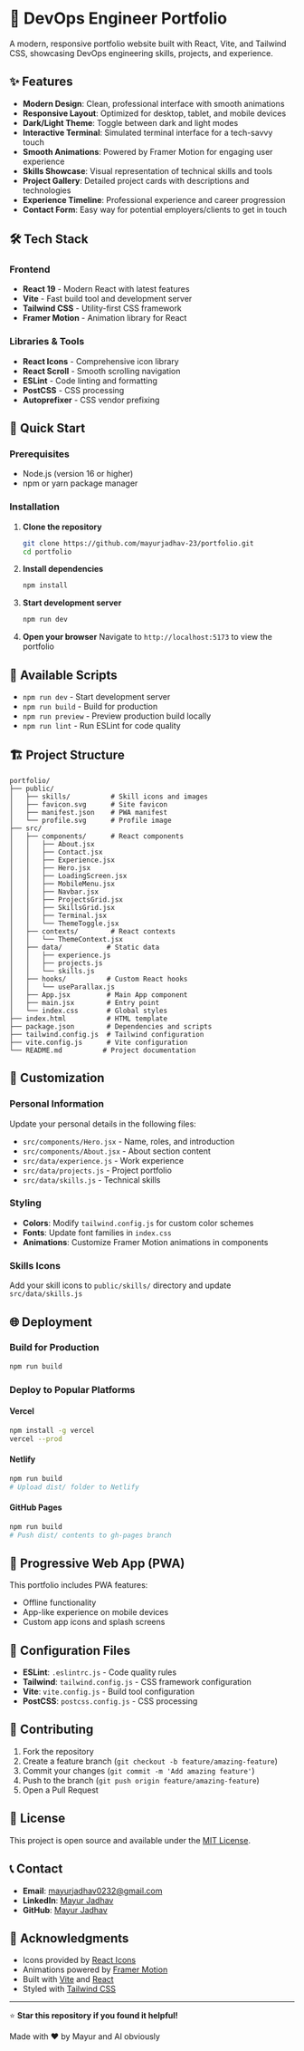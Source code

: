 # 🚀 DevOps Engineer Portfolio

A modern, responsive portfolio website built with React, Vite, and Tailwind CSS, showcasing DevOps engineering skills, projects, and experience.

## ✨ Features

- **Modern Design**: Clean, professional interface with smooth animations
- **Responsive Layout**: Optimized for desktop, tablet, and mobile devices
- **Dark/Light Theme**: Toggle between dark and light modes
- **Interactive Terminal**: Simulated terminal interface for a tech-savvy touch
- **Smooth Animations**: Powered by Framer Motion for engaging user experience
- **Skills Showcase**: Visual representation of technical skills and tools
- **Project Gallery**: Detailed project cards with descriptions and technologies
- **Experience Timeline**: Professional experience and career progression
- **Contact Form**: Easy way for potential employers/clients to get in touch

## 🛠️ Tech Stack

### Frontend
- **React 19** - Modern React with latest features
- **Vite** - Fast build tool and development server
- **Tailwind CSS** - Utility-first CSS framework
- **Framer Motion** - Animation library for React

### Libraries & Tools
- **React Icons** - Comprehensive icon library
- **React Scroll** - Smooth scrolling navigation
- **ESLint** - Code linting and formatting
- **PostCSS** - CSS processing
- **Autoprefixer** - CSS vendor prefixing

## 🚀 Quick Start

### Prerequisites
- Node.js (version 16 or higher)
- npm or yarn package manager

### Installation

1. **Clone the repository**
   ```bash
   git clone https://github.com/mayurjadhav-23/portfolio.git
   cd portfolio
   ```

2. **Install dependencies**
   ```bash
   npm install
   ```

3. **Start development server**
   ```bash
   npm run dev
   ```

4. **Open your browser**
   Navigate to `http://localhost:5173` to view the portfolio

## 📜 Available Scripts

- `npm run dev` - Start development server
- `npm run build` - Build for production
- `npm run preview` - Preview production build locally
- `npm run lint` - Run ESLint for code quality

## 🏗️ Project Structure

```
portfolio/
├── public/
│   ├── skills/          # Skill icons and images
│   ├── favicon.svg      # Site favicon
│   ├── manifest.json    # PWA manifest
│   └── profile.svg      # Profile image
├── src/
│   ├── components/      # React components
│   │   ├── About.jsx
│   │   ├── Contact.jsx
│   │   ├── Experience.jsx
│   │   ├── Hero.jsx
│   │   ├── LoadingScreen.jsx
│   │   ├── MobileMenu.jsx
│   │   ├── Navbar.jsx
│   │   ├── ProjectsGrid.jsx
│   │   ├── SkillsGrid.jsx
│   │   ├── Terminal.jsx
│   │   └── ThemeToggle.jsx
│   ├── contexts/        # React contexts
│   │   └── ThemeContext.jsx
│   ├── data/           # Static data
│   │   ├── experience.js
│   │   ├── projects.js
│   │   └── skills.js
│   ├── hooks/          # Custom React hooks
│   │   └── useParallax.js
│   ├── App.jsx         # Main App component
│   ├── main.jsx        # Entry point
│   └── index.css       # Global styles
├── index.html          # HTML template
├── package.json        # Dependencies and scripts
├── tailwind.config.js  # Tailwind configuration
├── vite.config.js      # Vite configuration
└── README.md          # Project documentation
```

## 🎨 Customization

### Personal Information
Update your personal details in the following files:
- `src/components/Hero.jsx` - Name, roles, and introduction
- `src/components/About.jsx` - About section content
- `src/data/experience.js` - Work experience
- `src/data/projects.js` - Project portfolio
- `src/data/skills.js` - Technical skills

### Styling
- **Colors**: Modify `tailwind.config.js` for custom color schemes
- **Fonts**: Update font families in `index.css`
- **Animations**: Customize Framer Motion animations in components

### Skills Icons
Add your skill icons to `public/skills/` directory and update `src/data/skills.js`

## 🌐 Deployment

### Build for Production
```bash
npm run build
```

### Deploy to Popular Platforms

#### Vercel
```bash
npm install -g vercel
vercel --prod
```

#### Netlify
```bash
npm run build
# Upload dist/ folder to Netlify
```

#### GitHub Pages
```bash
npm run build
# Push dist/ contents to gh-pages branch
```

## 📱 Progressive Web App (PWA)

This portfolio includes PWA features:
- Offline functionality
- App-like experience on mobile devices
- Custom app icons and splash screens

## 🔧 Configuration Files

- **ESLint**: `.eslintrc.js` - Code quality rules
- **Tailwind**: `tailwind.config.js` - CSS framework configuration
- **Vite**: `vite.config.js` - Build tool configuration
- **PostCSS**: `postcss.config.js` - CSS processing

## 🤝 Contributing

1. Fork the repository
2. Create a feature branch (`git checkout -b feature/amazing-feature`)
3. Commit your changes (`git commit -m 'Add amazing feature'`)
4. Push to the branch (`git push origin feature/amazing-feature`)
5. Open a Pull Request

## 📄 License

This project is open source and available under the [MIT License](LICENSE).

## 📞 Contact

- **Email**: mayurjadhav0232@gmail.com
- **LinkedIn**: [Mayur Jadhav](www.linkedin.com/in/mayurjadhav023 )
- **GitHub**: [Mayur Jadhav](https://github.com/mayurjadhav-23)
<!--- **Portfolio**: [Live Demo](https://yourportfolio.com) -->

## 🙏 Acknowledgments

- Icons provided by [React Icons](https://react-icons.github.io/react-icons/)
- Animations powered by [Framer Motion](https://www.framer.com/motion/)
- Built with [Vite](https://vitejs.dev/) and [React](https://reactjs.org/)
- Styled with [Tailwind CSS](https://tailwindcss.com/)

---

⭐ **Star this repository if you found it helpful!**

Made with ❤️ by Mayur and AI obviously 
